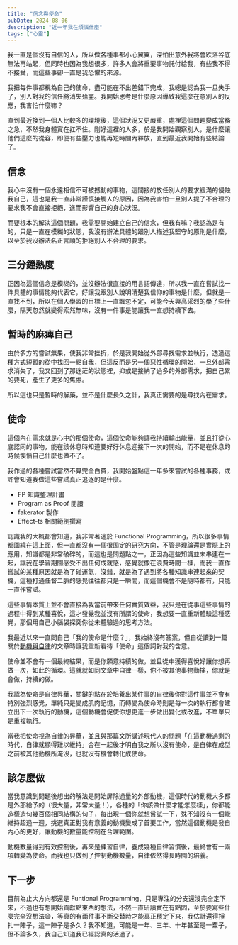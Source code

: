 ```yaml
---
title: "信念與使命"
pubDate: 2024-08-06
description: "近一年我在煩惱什麼"
tags: ["心靈"]
---
```


我一直是個沒有自信的人，所以做各種事都小心翼翼，深怕出意外我將會跌落谷底無法再站起，但同時也因為我想很多，許多人會將重要事物託付給我，有些我不得不接受，而這些事卻一直是我恐懼的來源。

我把每件事都視為自己的使命，盡可能在不出差錯下完成，我總是認為我一旦失手了，別人對我的信任將消失殆盡。我開始思考是什麼原因導致我這麼在意別人的反應，我害怕什麼嘛？

直到最近換到一個人比較多的環境後，這個狀況又更嚴重，處裡這個問題變成當務之急，不然我身體實在扛不住。剛好這裡的人多，於是我開始觀察別人，是什麼讓他們這麼的從容，即便有些壓力也能再短時間內釋放，直到最近我開始有些結論了。

## 信念

我心中沒有一個永遠相信不可被撼動的事物，這間接的放任別人的要求緩滿的侵蝕我自己，這也是我一直非常謹慎接觸人的原因，因為我害怕一旦別人提了不合理的要求我不會直接拒絕，進而影響自己的身心狀況。

而要根本的解決這個問題，我需要開始建立自己的信念，但我有嘛？我認為是有的，只是一直在模糊的狀態，我沒有辦法具體的跟別人描述我堅守的原則是什麼，以至於我沒辦法名正言順的拒絕別人不合理的要求。

## 三分鐘熱度

正因為這個信念是模糊的，並沒辦法很直接的用言語傳達，所以我一直在嘗試找一件具體的事情能夠代表它，好讓我跟別人說明清楚我信仰的事物是什麼，但就是一直找不到，所以在個人學習的目標上一直飄忽不定，可能今天興高采烈的學了些什麼，隔天忽然就變得索然無味，沒有一件事是能讓我一直想持續下去。

## 暫時的麻痺自己

由於多方的嘗試無果，使我非常挫折，於是我開始從外部尋找需求並執行，透過這種方式短暫的從中找回一點自我，但這反而是另一個惡性循環的開始，一旦外部需求消失了，我又回到了那迷茫的狀態裡，抑或是接納了過多的外部需求，把自己累的要死，產生了更多的焦慮。

所以這也只是暫時的解藥，並不是什麼長久之計，我真正需要的是尋找內在需求。

## 使命

這個內在需求就是心中的那個使命，這個使命能夠讓我持續輸出能量，並且打從心底認同的事物，能在該休息時知道要好好休息迎接下一次的開始，而不是在休息的時候懊惱自己什麼也做不了。

我作過的各種嘗試當然不算完全白費，我開始盤點這一年多來嘗試的各種事務，或許會知道我做這些嘗試真正追逐的是什麼。

- FP 知識整理計畫
- Program as Proof 閱讀
- fakerator 製作
- Effect-ts 相關範例撰寫

認識我的大概都會知道，我非常著迷於 Functional Programming，所以很多事情都圍繞在這上面，但一直都沒有一個很固定的研究方向，不管是理論還是實際上的應用，知識都是非常破碎的，而這也是問題點之一，正因為這些知識並未串連在一起，讓我在學習期間感受不出任何成就感，感覺就像在浪費時間一樣，而我一直作嘗試的某種原因就是為了碰運氣，沒錯，就是為了遇到將各種知識串連起來的契機，這種打通任督二脈的感覺往往都只是一瞬間，而這個機會不是隨時都有，只能一直作嘗試。

這些事情本質上並不會直接為我當前帶來任何實質效益，我只是在從事這些事情的過程中得到某種喜悅，這才發覺我並沒有所謂的使命，我想要一直重新體驗這種感覺，那個用自己小腦袋探究你從未體驗過的思考方法。

我最近以來一直問自己「我的使命是什麼？」，我始終沒有答案，但自從讀到一篇關於[動機與自律](https://durmonski.com/self-improvement/motivation-vs-discipline)的文章時讓我重新看待「使命」這個詞對我的含意。

使命並不會有一個最終結果，而是你願意持續的做，並且從中獲得喜悅好讓你想再做一次，如此的循環。這就就如同文章中自律一樣，你不被其他事物動搖，你就是會做，持續的做。

我認為使命是自律昇華，關鍵的點在於培養出某件事的自律後你對這件事並不會有特別強烈感覺，單純只是變成肌肉記憶，而轉變為使命時則是每一次的執行都會建立出下一次執行的動機，這個動機會促使你想更進一步做出變化或改進，不單單只是重複執行。

當我把使命視為自律的昇華，並且與那篇文所講述現代人的問題「在這動機過剩的時代，自律就顯得難以維持」合在一起後才明白我之所以沒有使命，是自律在成型之前被其他動機所淹沒，也就沒有機會轉化成使命。

## 該怎麼做

當我意識到問題後想出的解法是開始屏除過量的外部動機，這個時代的動機大多都是外部給予的（很大量，非常大量！），各種的「你該做什麼才能怎麼樣」，你都能造樣造句幾百個相同結構的句子，每出現一個你就想嘗試一下，殊不知沒有一個能維持超過一週，挑選真正對我有意義的動機變成了首要工作，當然這個動機是發自內心的更好，讓動機的數量能控制在合理範圍。

動機數量得到有效控制後，再來是練習自律，養成幾種自律習慣後，最終會有一兩項轉變為使命。而我也只做到了控制動機數量，自律依然得長時間的培養。

## 下一步

目前為止大方向都還是 Funtional Programming，只是專注的分支還沒完全定下來，不過也有想開始貢獻點東西的想法，不然一直研讀實在有點悶，至於要寫些什麼完全沒想法😅，等真的有兩件事不斷交替時才能真正穩定下來，我估計還得掙扎一陣子，這一陣子是多久？我不知道，可能是一年、三年、十年甚至是一輩子，但不論多久，我自己知道我已經認真的活過了。

